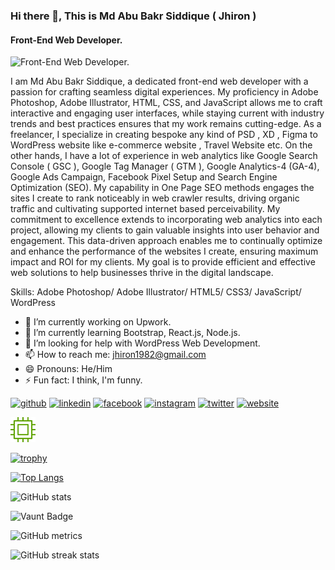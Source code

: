 ### Hi there 👋, This is Md Abu Bakr Siddique ( Jhiron )
#### Front-End Web Developer.
![Front-End Web Developer.](https://web.facebook.com/photo/?fbid=122104217096175620&set=a.122104217156175620)

I am Md Abu Bakr Siddique, a dedicated front-end web developer with a passion for crafting seamless digital experiences. 
My proficiency in Adobe Photoshop, Adobe Illustrator, HTML, CSS, and JavaScript allows me to craft interactive and engaging user interfaces, while staying current with industry trends and best practices ensures that my work remains cutting-edge.
As a freelancer, I specialize in creating bespoke any kind of PSD , XD , Figma to  WordPress website like e-commerce website , Travel Website etc.
On the other hands, I have a lot of experience in web analytics like Google Search Console ( GSC ), Google Tag Manager ( GTM ), Google Analytics-4 (GA-4), Google Ads Campaign, Facebook Pixel Setup and Search Engine Optimization (SEO).
My capability in One Page SEO  methods engages the sites I create to rank noticeably in web crawler results, driving organic traffic and cultivating supported internet based perceivability.
My commitment to excellence extends to incorporating web analytics into each project, allowing my clients to gain valuable insights into user behavior and engagement. This data-driven approach enables me to continually optimize and enhance the performance of the websites I create, ensuring maximum impact and ROI for my clients.
 My goal is to provide efficient and effective web solutions to help businesses thrive in the digital landscape.

Skills: Adobe Photoshop/ Adobe Illustrator/ HTML5/ CSS3/ JavaScript/ WordPress

- 🔭 I’m currently working on Upwork. 
- 🌱 I’m currently learning Bootstrap, React.js, Node.js. 
- 🤔 I’m looking for help with WordPress Web Development. 
- 📫 How to reach me: jhiron1982@gmail.com 
- 😄 Pronouns: He/Him 
- ⚡ Fun fact: I think, I'm funny. 


[<img src='https://cdn.jsdelivr.net/npm/simple-icons@3.0.1/icons/github.svg' alt='github' height='40'>](https://github.com/jhiron)  [<img src='https://cdn.jsdelivr.net/npm/simple-icons@3.0.1/icons/linkedin.svg' alt='linkedin' height='40'>](https://www.linkedin.com/in/md-abu-bakr-siddique-975ab2219/)  [<img src='https://cdn.jsdelivr.net/npm/simple-icons@3.0.1/icons/facebook.svg' alt='facebook' height='40'>](https://www.facebook.com/abu.bakr.siddique.jhiron)  [<img src='https://cdn.jsdelivr.net/npm/simple-icons@3.0.1/icons/instagram.svg' alt='instagram' height='40'>](https://www.instagram.com/purecodelover/)  [<img src='https://cdn.jsdelivr.net/npm/simple-icons@3.0.1/icons/twitter.svg' alt='twitter' height='40'>](https://twitter.com/jhiron1982)  [<img src='https://cdn.jsdelivr.net/npm/simple-icons@3.0.1/icons/icloud.svg' alt='website' height='40'>](https://www.jhiron.com)  

<a href='https://docs.github.com/en/developers'><img src='https://raw.githubusercontent.com/acervenky/animated-github-badges/master/assets/devbadge.gif' width='40' height='40'></a> 

[![trophy](https://github-profile-trophy.vercel.app/?username=jhiron)](https://github.com/ryo-ma/github-profile-trophy)

[![Top Langs](https://github-readme-stats.vercel.app/api/top-langs/?username=jhiron)](https://github.com/anuraghazra/github-readme-stats)

![GitHub stats](https://github-readme-stats.vercel.app/api?username=jhiron&show_icons=true)  

![Vaunt Badge](https://api.vaunt.dev/v1/github/entities/jhiron/contributions?format=svg&private=false)  

![GitHub metrics](https://metrics.lecoq.io/jhiron)  

![GitHub streak stats](https://streak-stats.demolab.com/?user=jhiron)  

